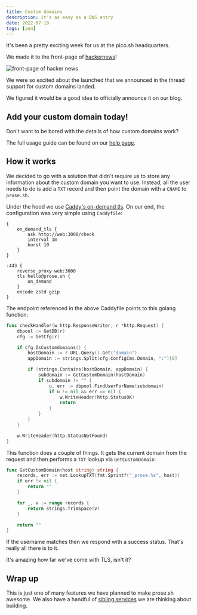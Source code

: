 ```yaml
---
title: Custom domains
description: it's as easy as a DNS entry
date: 2022-07-18
tags: [ann]
---
```


It's been a pretty exciting week for us at the pico.sh headquarters.

We made it to the front-page of
[hackernews](https://news.ycombinator.com/item?id=32128013)!

![front-page of hacker news](https://pbs.twimg.com/media/FX9masGXoAAbbuA?format=jpg&name=small "front-page of hackernews")

We were so excited about the launched that we announced in the thread support
for custom domains landed.

We figured it would be a good idea to officially announce it on our blog.

## Add your custom domain today!

Don't want to be bored with the details of how custom domains work?

The full usage guide can be found on our
[help page](https://prose.sh/help#custom-domain).

## How it works

We decided to go with a solution that didn't require us to store any information
about the custom domain you want to use. Instead, all the user needs to do is
add a `TXT` record and then point the domain with a `CNAME` to `prose.sh`.

Under the hood we use
[Caddy's on-demand tls](https://caddyserver.com/docs/automatic-https#on-demand-tls).
On our end, the configuration was very simple using `Caddyfile`:

```
{
	on_demand_tls {
		ask http://web:3000/check
		interval 1m
		burst 10
	}
}

:443 {
	reverse_proxy web:3000
	tls hello@prose.sh {
		on_demand
	}
	encode zstd gzip
}
```

The endpoint referenced in the above Caddyfile points to this golang function:

```go
func checkHandler(w http.ResponseWriter, r *http.Request) {
	dbpool := GetDB(r)
	cfg := GetCfg(r)

	if cfg.IsCustomdomains() {
		hostDomain := r.URL.Query().Get("domain")
		appDomain := strings.Split(cfg.ConfigCms.Domain, ":")[0]

		if !strings.Contains(hostDomain, appDomain) {
			subdomain := GetCustomDomain(hostDomain)
			if subdomain != "" {
				u, err := dbpool.FindUserForName(subdomain)
				if u != nil && err == nil {
					w.WriteHeader(http.StatusOK)
					return
				}
			}
		}
	}

	w.WriteHeader(http.StatusNotFound)
}
```

This function does a couple of things. It gets the current domain from the
request and then performs a `TXT` lookup via `GetCustomDomain`:

```go
func GetCustomDomain(host string) string {
	records, err := net.LookupTXT(fmt.Sprintf("_prose.%s", host))
	if err != nil {
		return ""
	}

	for _, v := range records {
		return strings.TrimSpace(v)
	}

	return ""
}
```

If the username matches then we respond with a success status. That's really all
there is to it.

It's amazing how far we've come with TLS, isn't it?

## Wrap up

This is just one of many features we have planned to make prose.sh awesome. We
also have a handful of
[sibling services](https://todo.sr.ht/~erock/pico.sh?search=status%3Aopen%20label%3A%22service%22)
we are thinking about building.
